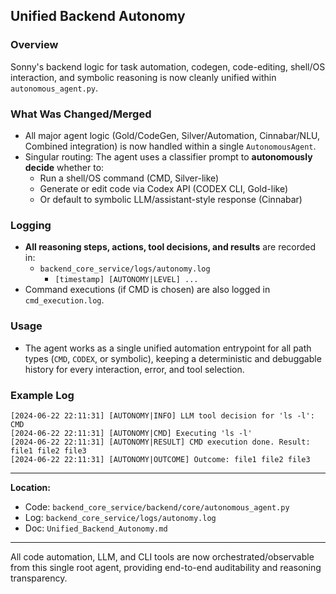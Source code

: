 ## Unified Backend Autonomy

### Overview
Sonny's backend logic for task automation, codegen, code-editing, shell/OS interaction, and symbolic reasoning is now cleanly unified within `autonomous_agent.py`.

### What Was Changed/Merged
- All major agent logic (Gold/CodeGen, Silver/Automation, Cinnabar/NLU, Combined integration) is now handled within a single `AutonomousAgent`.
- Singular routing: The agent uses a classifier prompt to **autonomously decide** whether to:
    - Run a shell/OS command (CMD, Silver-like)
    - Generate or edit code via Codex API (CODEX CLI, Gold-like)
    - Or default to symbolic LLM/assistant-style response (Cinnabar)

### Logging
- **All reasoning steps, actions, tool decisions, and results** are recorded in:
  - `backend_core_service/logs/autonomy.log`
    - `[timestamp] [AUTONOMY|LEVEL] ...`
- Command executions (if CMD is chosen) are also logged in `cmd_execution.log`.

### Usage
- The agent works as a single unified automation entrypoint for all path types (`CMD`, `CODEX`, or symbolic), keeping a deterministic and debuggable history for every interaction, error, and tool selection.

### Example Log
```
[2024-06-22 22:11:31] [AUTONOMY|INFO] LLM tool decision for 'ls -l': CMD
[2024-06-22 22:11:31] [AUTONOMY|CMD] Executing 'ls -l'
[2024-06-22 22:11:31] [AUTONOMY|RESULT] CMD execution done. Result: file1 file2 file3
[2024-06-22 22:11:31] [AUTONOMY|OUTCOME] Outcome: file1 file2 file3
```

---
**Location:**  
- Code: `backend_core_service/backend/core/autonomous_agent.py`
- Log:  `backend_core_service/logs/autonomy.log`
- Doc:  `Unified_Backend_Autonomy.md`

---
All code automation, LLM, and CLI tools are now orchestrated/observable from this single root agent, providing end-to-end auditability and reasoning transparency.